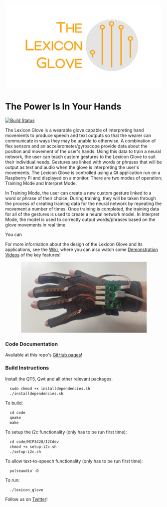 <p align="center">
  <img height="269" width="500" src="https://github.com/mcbottcher/ENG5220/blob/master/images/logo_with_text-1.png">
</p>

# The Power Is In Your Hands

[![Build Status](https://travis-ci.com/mcbottcher/ENG5220.svg?branch=master)](https://travis-ci.com/mcbottcher/ENG5220)

The Lexicon Glove is a wearable glove capable of interpreting hand movements to produce speech and text outputs so that the wearer can communicate in ways they may be unable to otherwise. A combination of flex sensors and an accelerometer/gyroscope provide data about the position and movement of the user's hands. Using this data to train a neural network, the user can teach custom gestures to the Lexicon Glove to suit their individual needs. Gestures are linked with words or phrases that will be output as text and audio when the glove is interpreting the user's movements. The Lexicon Glove is controlled using a Qt application run on a Raspberry Pi and displayed on a monitor. There are two modes of operation; Training Mode and Interpret Mode.

In Training Mode, the user can create a new custom gesture linked to a word or phrase of their choice. During training, they will be taken through the process of creating training data for the neural network by repeating the movement a number of times. Once training is completed, the training data for all of the gestures is used to create a neural network model. In Interpret Mode, the model is used to correctly output words/phrases based on the glove movements in real time.

You can 

For more information about the design of the Lexicon Glove and its applications, see the [Wiki](https://github.com/mcbottcher/ENG5220/wiki), where you can also watch some [Demonstration Videos](https://github.com/mcbottcher/ENG5220/wiki/Demonstration-Videos) of the key features!

<p align="center">
  <img height="227" width="403" src="https://github.com/mcbottcher/ENG5220/blob/master/images/glove_photo_1.jpg">
</p>

### Code Documentation
Avaliable at this repo's [GitHub pages](https://mcbottcher.github.io/ENG5220)!


### Build Instructions

Install the QT5, Qwt and all other relevant packages:
```
  sudo chmod +x installdependencies.sh
  ./installdependencies.sh
```
To build:
```
  cd code
  qmake
  make
```
To setup the i2c functionality (only has to be run first time):
```
  cd code/MCP3428/I2Cdev
  chmod +x setup-i2c.sh
  ./setup-i2c.sh
```

To allow text-to-speech functionality (only has to be run first time):
```
  pulseaudio -D
```

To run:
```
  ./lexicon_glove
```


Follow us on [Twitter](https://twitter.com/GloveLexicon)! 
